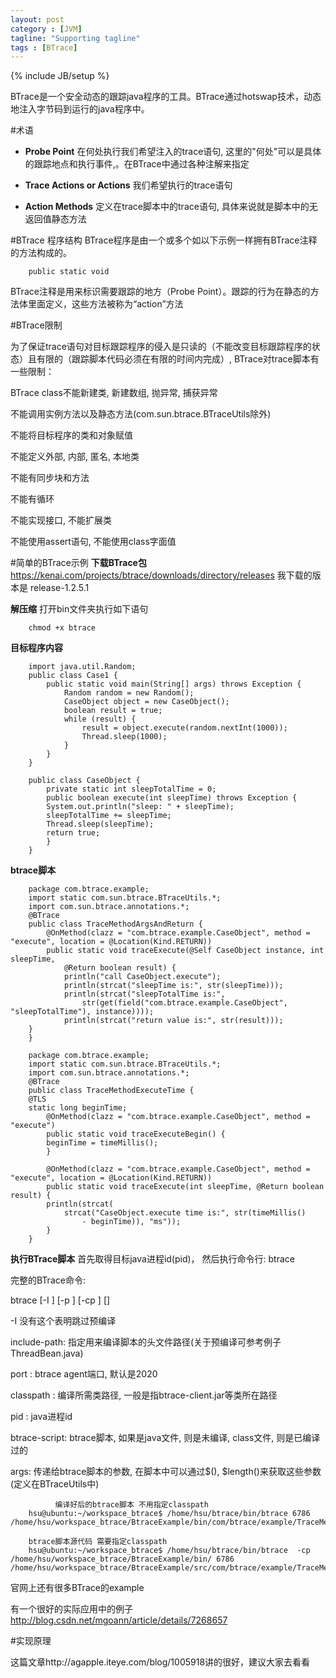 ```yaml
---
layout: post
category : [JVM]
tagline: "Supporting tagline"
tags : [BTrace]
---
```

{% include JB/setup %}

BTrace是一个安全动态的跟踪java程序的工具。BTrace通过hotswap技术，动态地注入字节码到运行的java程序中。

#术语

 - **Probe Point**
在何处执行我们希望注入的trace语句, 这里的"何处"可以是具体的跟踪地点和执行事件,。在BTrace中通过各种注解来指定 

 - **Trace Actions or Actions** 
我们希望执行的trace语句
 
 - **Action Methods** 
定义在trace脚本中的trace语句, 具体来说就是脚本中的无返回值静态方法

#BTrace 程序结构
BTrace程序是由一个或多个如以下示例一样拥有BTrace注释的方法构成的。

        public static void
        
BTrace注释是用来标识需要跟踪的地方（Probe Point）。跟踪的行为在静态的方法体里面定义，这些方法被称为“action”方法

#BTrace限制

为了保证trace语句对目标跟踪程序的侵入是只读的（不能改变目标跟踪程序的状态）且有限的（跟踪脚本代码必须在有限的时间内完成）, BTrace对trace脚本有一些限制：

BTrace class不能新建类, 新建数组, 抛异常, 捕获异常

不能调用实例方法以及静态方法(com.sun.btrace.BTraceUtils除外)

不能将目标程序的类和对象赋值

不能定义外部, 内部, 匿名, 本地类

不能有同步块和方法

不能有循环

不能实现接口, 不能扩展类

不能使用assert语句, 不能使用class字面值

#简单的BTrace示例
**下载BTrace包**
 https://kenai.com/projects/btrace/downloads/directory/releases
 我下载的版本是  release-1.2.5.1 
 
**解压缩**
  打开bin文件夹执行如下语句
     
        chmod +x btrace
  
**目标程序内容**
 		 		
        import java.util.Random;  
        public class Case1 {  
        	public static void main(String[] args) throws Exception {  
        		Random random = new Random();  
        		CaseObject object = new CaseObject();  
        		boolean result = true;  
        		while (result) {  
        			result = object.execute(random.nextInt(1000));  
        			Thread.sleep(1000);  
        		}  
        	}  
        }  
         
        public class CaseObject {  
        	private static int sleepTotalTime = 0;   
        	public boolean execute(int sleepTime) throws Exception {  
        	System.out.println("sleep: " + sleepTime);  
        	sleepTotalTime += sleepTime;  
        	Thread.sleep(sleepTime);  
        	return true;  
        	}  
        }  
        
**btrace脚本**

        package com.btrace.example;
        import static com.sun.btrace.BTraceUtils.*;
        import com.sun.btrace.annotations.*;
        @BTrace
        public class TraceMethodArgsAndReturn {
        	@OnMethod(clazz = "com.btrace.example.CaseObject", method = "execute", location = @Location(Kind.RETURN))
        	public static void traceExecute(@Self CaseObject instance, int sleepTime,
        		@Return boolean result) {
        		println("call CaseObject.execute");
        		println(strcat("sleepTime is:", str(sleepTime)));
        		println(strcat("sleepTotalTime is:",
        			str(get(field("com.btrace.example.CaseObject", "sleepTotalTime"), instance))));
        		println(strcat("return value is:", str(result)));
        }
        }
	
        package com.btrace.example;
        import static com.sun.btrace.BTraceUtils.*;
        import com.sun.btrace.annotations.*;
        @BTrace
        public class TraceMethodExecuteTime {
        @TLS
        static long beginTime;
        	@OnMethod(clazz = "com.btrace.example.CaseObject", method = "execute")
        	public static void traceExecuteBegin() {
			beginTime = timeMillis();
        	}

        	@OnMethod(clazz = "com.btrace.example.CaseObject", method = "execute", location = @Location(Kind.RETURN))
        	public static void traceExecute(int sleepTime, @Return boolean result) {
        	println(strcat(
        		strcat("CaseObject.execute time is:", str(timeMillis()
        			- beginTime)), "ms"));
        	}
        }
	

**执行BTrace脚本**
 首先取得目标java进程id(pid)， 然后执行命令行: btrace <pid> <btrace-script> 
 
完整的BTrace命令: 
	
btrace [-I <include-path>] [-p <port>] [-cp <classpath>] <pid> <btrace-script> [<args>]

-I 没有这个表明跳过预编译

include-path: 指定用来编译脚本的头文件路径(关于预编译可参考例子ThreadBean.java)

port : btrace agent端口, 默认是2020

classpath : 编译所需类路径, 一般是指btrace-client.jar等类所在路径

pid : java进程id

btrace-script: btrace脚本, 如果是java文件, 则是未编译, class文件, 则是已编译过的

args: 传递给btrace脚本的参数, 在脚本中可以通过$(), $length()来获取这些参数(定义在BTraceUtils中)


              编译好后的btrace脚本 不用指定classpath
        hsu@ubuntu:~/workspace_btrace$ /home/hsu/btrace/bin/btrace 6786 			 /home/hsu/workspace_btrace/BtraceExample/bin/com/btrace/example/TraceMethodArgsAndReturn.class 

        btrace脚本源代码 需要指定classpath
        hsu@ubuntu:~/workspace_btrace$ /home/hsu/btrace/bin/btrace  -cp /home/hsu/workspace_btrace/BtraceExample/bin/ 6786  /home/hsu/workspace_btrace/BtraceExample/src/com/btrace/example/TraceMethodArgsAndReturn.java 


官网上还有很多BTrace的example

有一个很好的实际应用中的例子 http://blog.csdn.net/mgoann/article/details/7268657
	 
#实现原理

这篇文章http://agapple.iteye.com/blog/1005918讲的很好，建议大家去看看

 